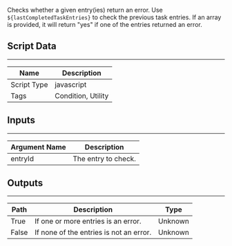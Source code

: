 Checks whether a given entry(ies) return an error. Use `${lastCompletedTaskEntries}` to check the previous task entries. If an array is provided, it will return "yes" if one of the entries returned an error.

## Script Data

---

| **Name** | **Description** |
| --- | --- |
| Script Type | javascript |
| Tags | Condition, Utility |

## Inputs

---

| **Argument Name** | **Description** |
| --- | --- |
| entryId | The entry to check. |

## Outputs

---

| **Path** | **Description** | **Type** |
| --- | --- | --- |
| True | If one or more entries is an error. | Unknown |
| False | If none of the entries is not an error. | Unknown |
